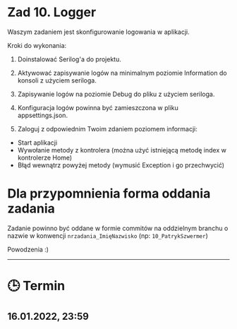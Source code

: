 
# Zad 10. Logger

Waszym zadaniem jest skonfigurowanie logowania w aplikacji.

Kroki do wykonania:

1. Doinstalować Serilog'a do projektu.
1. Aktywować zapisywanie logów na minimalnym poziomie Information do konsoli z użyciem seriloga.
2. Zapisywanie logów na poziomie Debug do pliku z użyciem seriloga.
3. Konfiguracja logów powinna być zamieszczona w pliku appsettings.json.

4. Zaloguj z odpowiednim Twoim zdaniem poziomem informacji:
- Start aplikacji
- Wywołanie metody z kontrolera (można użyć istniejącą metodę index w kontrolerze Home)
- Błąd wewnątrz powyżej metody (wymusić Exception i go przechwycić)

# Dla przypomnienia forma oddania zadania
Zadanie powinno być oddane w formie commitów na oddzielnym branchu o nazwie w konwencji `nrzadania_ImięNazwisko` (np: `10_PatrykSzwermer`)

Powodzenia :)

---

# :clock3: Termin
## 16.01.2022, 23:59 
